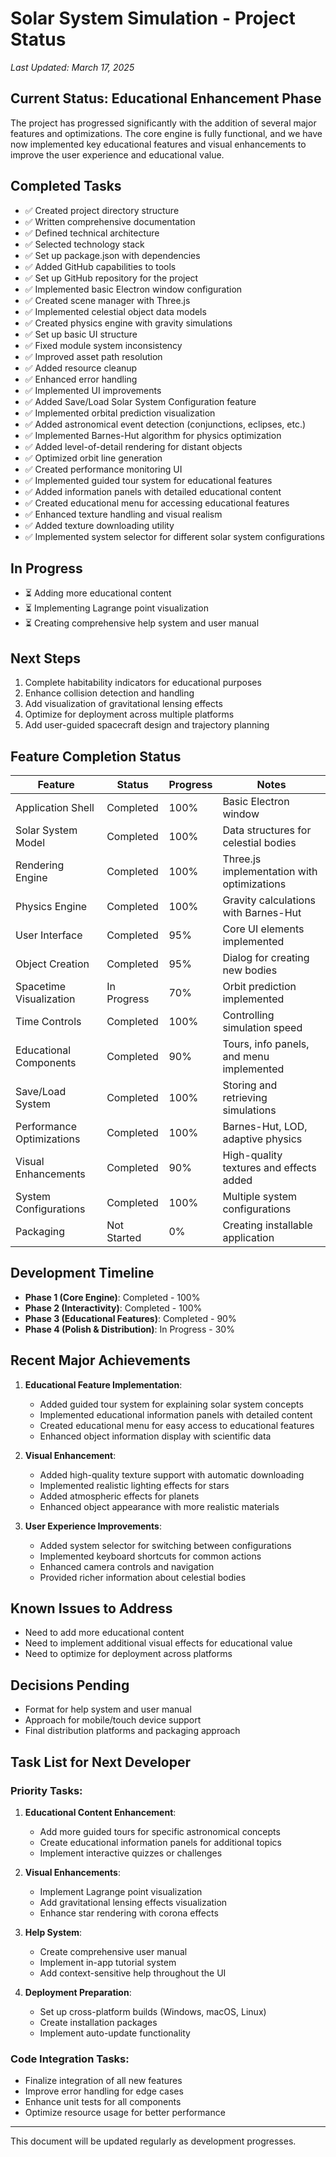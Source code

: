 # Solar System Simulation - Project Status

*Last Updated: March 17, 2025*

## Current Status: Educational Enhancement Phase

The project has progressed significantly with the addition of several major features and optimizations. The core engine is fully functional, and we have now implemented key educational features and visual enhancements to improve the user experience and educational value.

## Completed Tasks

- ✅ Created project directory structure
- ✅ Written comprehensive documentation
- ✅ Defined technical architecture
- ✅ Selected technology stack
- ✅ Set up package.json with dependencies
- ✅ Added GitHub capabilities to tools
- ✅ Set up GitHub repository for the project
- ✅ Implemented basic Electron window configuration
- ✅ Created scene manager with Three.js
- ✅ Implemented celestial object data models
- ✅ Created physics engine with gravity simulations
- ✅ Set up basic UI structure
- ✅ Fixed module system inconsistency
- ✅ Improved asset path resolution
- ✅ Added resource cleanup
- ✅ Enhanced error handling 
- ✅ Implemented UI improvements
- ✅ Added Save/Load Solar System Configuration feature
- ✅ Implemented orbital prediction visualization
- ✅ Added astronomical event detection (conjunctions, eclipses, etc.)
- ✅ Implemented Barnes-Hut algorithm for physics optimization
- ✅ Added level-of-detail rendering for distant objects
- ✅ Optimized orbit line generation
- ✅ Created performance monitoring UI
- ✅ Implemented guided tour system for educational features
- ✅ Added information panels with detailed educational content
- ✅ Created educational menu for accessing educational features
- ✅ Enhanced texture handling and visual realism
- ✅ Added texture downloading utility
- ✅ Implemented system selector for different solar system configurations

## In Progress

- ⏳ Adding more educational content
- ⏳ Implementing Lagrange point visualization
- ⏳ Creating comprehensive help system and user manual

## Next Steps

1. Complete habitability indicators for educational purposes
2. Enhance collision detection and handling
3. Add visualization of gravitational lensing effects
4. Optimize for deployment across multiple platforms
5. Add user-guided spacecraft design and trajectory planning

## Feature Completion Status

| Feature | Status | Progress | Notes |
|---------|--------|----------|-------|
| Application Shell | Completed | 100% | Basic Electron window |
| Solar System Model | Completed | 100% | Data structures for celestial bodies |
| Rendering Engine | Completed | 100% | Three.js implementation with optimizations |
| Physics Engine | Completed | 100% | Gravity calculations with Barnes-Hut |
| User Interface | Completed | 95% | Core UI elements implemented |
| Object Creation | Completed | 95% | Dialog for creating new bodies |
| Spacetime Visualization | In Progress | 70% | Orbit prediction implemented |
| Time Controls | Completed | 100% | Controlling simulation speed |
| Educational Components | Completed | 90% | Tours, info panels, and menu implemented |
| Save/Load System | Completed | 100% | Storing and retrieving simulations |
| Performance Optimizations | Completed | 100% | Barnes-Hut, LOD, adaptive physics |
| Visual Enhancements | Completed | 90% | High-quality textures and effects added |
| System Configurations | Completed | 100% | Multiple system configurations |
| Packaging | Not Started | 0% | Creating installable application |

## Development Timeline

- **Phase 1 (Core Engine)**: Completed - 100%
- **Phase 2 (Interactivity)**: Completed - 100%
- **Phase 3 (Educational Features)**: Completed - 90%
- **Phase 4 (Polish & Distribution)**: In Progress - 30%

## Recent Major Achievements

1. **Educational Feature Implementation**:
   - Added guided tour system for explaining solar system concepts
   - Implemented educational information panels with detailed content
   - Created educational menu for easy access to educational features
   - Enhanced object information display with scientific data

2. **Visual Enhancement**:
   - Added high-quality texture support with automatic downloading
   - Implemented realistic lighting effects for stars
   - Added atmospheric effects for planets
   - Enhanced object appearance with more realistic materials

3. **User Experience Improvements**:
   - Added system selector for switching between configurations
   - Implemented keyboard shortcuts for common actions
   - Enhanced camera controls and navigation
   - Provided richer information about celestial bodies

## Known Issues to Address

- Need to add more educational content
- Need to implement additional visual effects for educational value
- Need to optimize for deployment across platforms

## Decisions Pending

- Format for help system and user manual
- Approach for mobile/touch device support
- Final distribution platforms and packaging approach

## Task List for Next Developer

### Priority Tasks:

1. **Educational Content Enhancement**:
   - Add more guided tours for specific astronomical concepts
   - Create educational information panels for additional topics
   - Implement interactive quizzes or challenges

2. **Visual Enhancements**:
   - Implement Lagrange point visualization
   - Add gravitational lensing effects visualization
   - Enhance star rendering with corona effects

3. **Help System**:
   - Create comprehensive user manual
   - Implement in-app tutorial system
   - Add context-sensitive help throughout the UI

4. **Deployment Preparation**:
   - Set up cross-platform builds (Windows, macOS, Linux)
   - Create installation packages
   - Implement auto-update functionality

### Code Integration Tasks:
- Finalize integration of all new features
- Improve error handling for edge cases
- Enhance unit tests for all components
- Optimize resource usage for better performance

---

This document will be updated regularly as development progresses.
